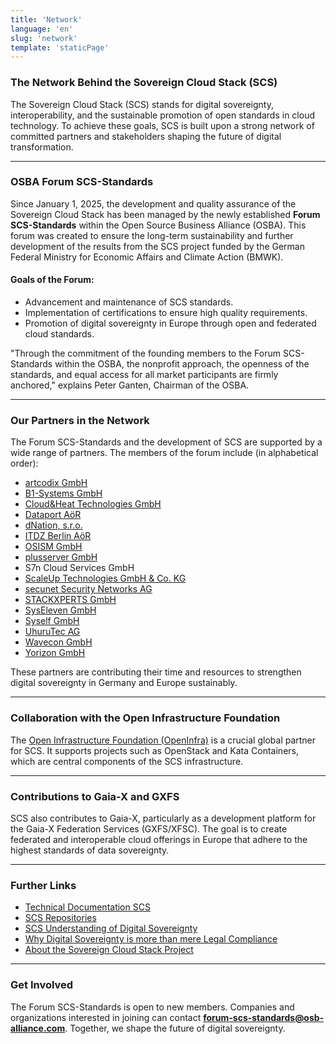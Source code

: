 ```yaml
---
title: 'Network'
language: 'en'
slug: 'network'
template: 'staticPage'
---
```


### The Network Behind the Sovereign Cloud Stack (SCS)

The Sovereign Cloud Stack (SCS) stands for digital sovereignty, interoperability, and the sustainable promotion of open standards in cloud technology. To achieve these goals, SCS is built upon a strong network of committed partners and stakeholders shaping the future of digital transformation.

---

### **OSBA Forum SCS-Standards**

Since January 1, 2025, the development and quality assurance of the Sovereign Cloud Stack has been managed by the newly established **Forum SCS-Standards** within the Open Source Business Alliance (OSBA). This forum was created to ensure the long-term sustainability and further development of the results from the SCS project funded by the German Federal Ministry for Economic Affairs and Climate Action (BMWK).

#### **Goals of the Forum:**

- Advancement and maintenance of SCS standards.
- Implementation of certifications to ensure high quality requirements.
- Promotion of digital sovereignty in Europe through open and federated cloud standards.

"Through the commitment of the founding members to the Forum SCS-Standards within the OSBA, the nonprofit approach, the openness of the standards, and equal access for all market participants are firmly anchored," explains Peter Ganten, Chairman of the OSBA.

---

### **Our Partners in the Network**

The Forum SCS-Standards and the development of SCS are supported by a wide range of partners. The members of the forum include (in alphabetical order):

- [artcodix GmbH](https://artcodix.de)
- [B1-Systems GmbH](https://b1-systems.de)
- [Cloud&Heat Technologies GmbH](https://cloudandheat.com)
- [Dataport AöR](https://dataport.de)
- [dNation, s.r.o.](https://dnation.tech)
- [ITDZ Berlin AöR](https://www.itdz-berlin.de)
- [OSISM GmbH](https://osism.tech)
- [plusserver GmbH](https://plusserver.com)
- S7n Cloud Services GmbH
- [ScaleUp Technologies GmbH & Co. KG](https://scaleuptech.com)
- [secunet Security Networks AG](https://secunet.com)
- [STACKXPERTS GmbH](https://stackxperts.com)
- [SysEleven GmbH](https://syseleven.de)
- [Syself GmbH](https://syself.com)
- [UhuruTec AG](https://uhurutec.com)
- [Wavecon GmbH](https://wavecon.de)
- [Yorizon GmbH](https://yorizon.com)

These partners are contributing their time and resources to strengthen digital sovereignty in Germany and Europe sustainably.

---

### **Collaboration with the Open Infrastructure Foundation**

The [Open Infrastructure Foundation (OpenInfra)](https://openinfra.dev) is a crucial global partner for SCS. It supports projects such as OpenStack and Kata Containers, which are central components of the SCS infrastructure.

---

### **Contributions to Gaia-X and GXFS**

SCS also contributes to Gaia-X, particularly as a development platform for the Gaia-X Federation Services (GXFS/XFSC). The goal is to create federated and interoperable cloud offerings in Europe that adhere to the highest standards of data sovereignty.

---

### **Further Links**

- [Technical Documentation SCS](https://docs.scs.community)
- [SCS Repositories](https://github.com/SovereignCloudStack)
- [SCS Understanding of Digital Sovereignty](https://scs.community/en/digital-sovereignty)
- [Why Digital Sovereignty is more than mere Legal Compliance](https://scs.community/en/2024/sovereignty-compliance)
- [About the Sovereign Cloud Stack Project](https://scs.community/en/about-scs)

---

### **Get Involved**

The Forum SCS-Standards is open to new members. Companies and organizations interested in joining can contact **<forum-scs-standards@osb-alliance.com>**. Together, we shape the future of digital sovereignty.
